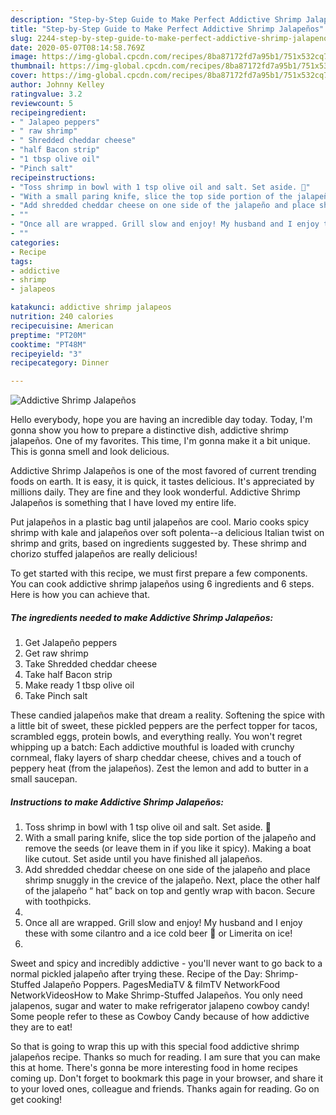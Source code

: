 ```yaml
---
description: "Step-by-Step Guide to Make Perfect Addictive Shrimp Jalapeños"
title: "Step-by-Step Guide to Make Perfect Addictive Shrimp Jalapeños"
slug: 2244-step-by-step-guide-to-make-perfect-addictive-shrimp-jalapenos
date: 2020-05-07T08:14:58.769Z
image: https://img-global.cpcdn.com/recipes/8ba87172fd7a95b1/751x532cq70/addictive-shrimp-jalapenos-recipe-main-photo.jpg
thumbnail: https://img-global.cpcdn.com/recipes/8ba87172fd7a95b1/751x532cq70/addictive-shrimp-jalapenos-recipe-main-photo.jpg
cover: https://img-global.cpcdn.com/recipes/8ba87172fd7a95b1/751x532cq70/addictive-shrimp-jalapenos-recipe-main-photo.jpg
author: Johnny Kelley
ratingvalue: 3.2
reviewcount: 5
recipeingredient:
- " Jalapeo peppers"
- " raw shrimp"
- " Shredded cheddar cheese"
- "half Bacon strip"
- "1 tbsp olive oil"
- "Pinch salt"
recipeinstructions:
- "Toss shrimp in bowl with 1 tsp olive oil and salt. Set aside. 🍤"
- "With a small paring knife, slice the top side portion of the jalapeño and remove the seeds (or leave them in if you like it spicy). Making a boat like cutout. Set aside until you have finished all jalapeños."
- "Add shredded cheddar cheese on one side of the jalapeño and place shrimp snuggly in the crevice of the jalapeño. Next, place the other half of the jalapeño “ hat” back on top and gently wrap with bacon. Secure with toothpicks."
- ""
- "Once all are wrapped. Grill slow and enjoy! My husband and I enjoy these with some cilantro and a ice cold beer 🍻 or Limerita on ice!"
- ""
categories:
- Recipe
tags:
- addictive
- shrimp
- jalapeos

katakunci: addictive shrimp jalapeos 
nutrition: 240 calories
recipecuisine: American
preptime: "PT20M"
cooktime: "PT48M"
recipeyield: "3"
recipecategory: Dinner

---
```



![Addictive Shrimp Jalapeños](https://img-global.cpcdn.com/recipes/8ba87172fd7a95b1/751x532cq70/addictive-shrimp-jalapenos-recipe-main-photo.jpg)

Hello everybody, hope you are having an incredible day today. Today, I'm gonna show you how to prepare a distinctive dish, addictive shrimp jalapeños. One of my favorites. This time, I'm gonna make it a bit unique. This is gonna smell and look delicious.

Addictive Shrimp Jalapeños is one of the most favored of current trending foods on earth. It is easy, it is quick, it tastes delicious. It's appreciated by millions daily. They are fine and they look wonderful. Addictive Shrimp Jalapeños is something that I have loved my entire life.

Put jalapeños in a plastic bag until jalapeños are cool. Mario cooks spicy shrimp with kale and jalapeños over soft polenta--a delicious Italian twist on shrimp and grits, based on ingredients suggested by. These shrimp and chorizo stuffed jalapeños are really delicious!


To get started with this recipe, we must first prepare a few components. You can cook addictive shrimp jalapeños using 6 ingredients and 6 steps. Here is how you can achieve that.

<!--inarticleads1-->

##### The ingredients needed to make Addictive Shrimp Jalapeños:

1. Get  Jalapeño peppers
1. Get  raw shrimp
1. Take  Shredded cheddar cheese
1. Take half Bacon strip
1. Make ready 1 tbsp olive oil
1. Take Pinch salt


These candied jalapeños make that dream a reality. Softening the spice with a little bit of sweet, these pickled peppers are the perfect topper for tacos, scrambled eggs, protein bowls, and everything really. You won&#39;t regret whipping up a batch: Each addictive mouthful is loaded with crunchy cornmeal, flaky layers of sharp cheddar cheese, chives and a touch of peppery heat (from the jalapeños). Zest the lemon and add to butter in a small saucepan. 

<!--inarticleads2-->

##### Instructions to make Addictive Shrimp Jalapeños:

1. Toss shrimp in bowl with 1 tsp olive oil and salt. Set aside. 🍤
1. With a small paring knife, slice the top side portion of the jalapeño and remove the seeds (or leave them in if you like it spicy). Making a boat like cutout. Set aside until you have finished all jalapeños.
1. Add shredded cheddar cheese on one side of the jalapeño and place shrimp snuggly in the crevice of the jalapeño. Next, place the other half of the jalapeño “ hat” back on top and gently wrap with bacon. Secure with toothpicks.
1. 
1. Once all are wrapped. Grill slow and enjoy! My husband and I enjoy these with some cilantro and a ice cold beer 🍻 or Limerita on ice!
1. 


Sweet and spicy and incredibly addictive - you&#39;ll never want to go back to a normal pickled jalapeño after trying these. Recipe of the Day: Shrimp-Stuffed Jalapeño Poppers. PagesMediaTV &amp; filmTV NetworkFood NetworkVideosHow to Make Shrimp-Stuffed Jalapeños. You only need jalapenos, sugar and water to make refrigerator jalapeno cowboy candy! Some people refer to these as Cowboy Candy because of how addictive they are to eat! 

So that is going to wrap this up with this special food addictive shrimp jalapeños recipe. Thanks so much for reading. I am sure that you can make this at home. There's gonna be more interesting food in home recipes coming up. Don't forget to bookmark this page in your browser, and share it to your loved ones, colleague and friends. Thanks again for reading. Go on get cooking!
